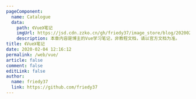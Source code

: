 ```yaml
---
pageComponent:
  name: Catalogue
  data:
    path: 《Vue》笔记
    imgUrl: https://jsd.cdn.zzko.cn/gh/friedy37/image_store/blog/20200204143633.png
    description: 本章内容是博主的Vue学习笔记，非教程文档，请以官方文档为准。
title: 《Vue》笔记
date: 2020-02-04 12:16:12
permalink: /web/vue/
article: false
comment: false
editLink: false
author:
  name: friedy37
  link: https://github.com/friedy37
---
```

